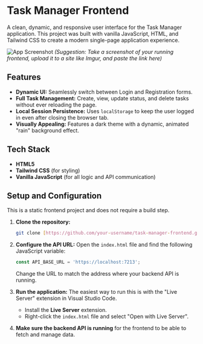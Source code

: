 # Task Manager Frontend

A clean, dynamic, and responsive user interface for the Task Manager application. This project was built with vanilla JavaScript, HTML, and Tailwind CSS to create a modern single-page application experience.

![App Screenshot](https://i.imgur.com/your-screenshot-url.jpg)
*(Suggestion: Take a screenshot of your running frontend, upload it to a site like Imgur, and paste the link here)*

## Features

-   **Dynamic UI:** Seamlessly switch between Login and Registration forms.
-   **Full Task Management:** Create, view, update status, and delete tasks without ever reloading the page.
-   **Local Session Persistence:** Uses `localStorage` to keep the user logged in even after closing the browser tab.
-   **Visually Appealing:** Features a dark theme with a dynamic, animated "rain" background effect.

## Tech Stack

-   **HTML5**
-   **Tailwind CSS** (for styling)
-   **Vanilla JavaScript** (for all logic and API communication)

## Setup and Configuration

This is a static frontend project and does not require a build step.

1.  **Clone the repository:**
    ```bash
    git clone [https://github.com/your-username/task-manager-frontend.git](https://github.com/your-username/task-manager-frontend.git)
    ```
2.  **Configure the API URL:**
    Open the `index.html` file and find the following JavaScript variable:
    ```javascript
    const API_BASE_URL = 'https://localhost:7213';
    ```
    Change the URL to match the address where your backend API is running.

3.  **Run the application:**
    The easiest way to run this is with the "Live Server" extension in Visual Studio Code.
    -   Install the **Live Server** extension.
    -   Right-click the `index.html` file and select "Open with Live Server".

4.  **Make sure the backend API is running** for the frontend to be able to fetch and manage data.

